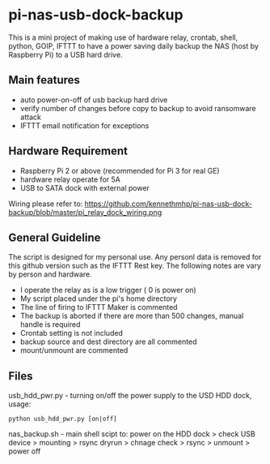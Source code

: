 # pi-nas-usb-dock-backup

This is a mini project of making use of hardware relay, crontab, shell, python, GOIP, IFTTT to have a power saving daily backup the NAS (host by Raspberry Pi) to a USB hard drive.

## Main features
* auto power-on-off of usb backup hard drive
* verify number of changes before copy to backup to avoid ransomware attack
* IFTTT email notification for exceptions

## Hardware Requirement
* Raspberry Pi 2 or above (recommended for Pi 3 for real GE)
* hardware relay operate for 5A
* USB to SATA dock with external power

Wiring please refer to:
https://github.com/kennethmhp/pi-nas-usb-dock-backup/blob/master/pi_relay_dock_wiring.png

## General Guideline
The script is designed for my personal use. Any personl data is removed for this github version such as the IFTTT Rest key. The following notes are vary by person and hardware.
* I operate the relay as is a low trigger ( 0 is power on)
* My script placed under the pi's home directory
* The line of firing to IFTTT Maker is commented
* The backup is aborted if there are more than 500 changes, manual handle is required
* Crontab setting is not included
* backup source and dest directory are all commented
* mount/unmount are commented

## Files
usb_hdd_pwr.py - turning on/off the power supply to the USD HDD dock, usage:
```
python usb_hdd_pwr.py [on|off]
```
nas_backup.sh - main shell scipt to: power on the HDD dock > check USB device > mounting > rsync dryrun > chnage check > rsync > unmount > power off
